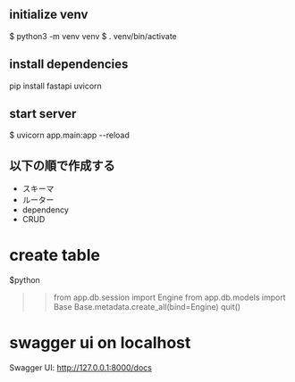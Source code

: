 ## initialize venv
$ python3 -m venv venv
$ . venv/bin/activate

## install dependencies
pip install fastapi uvicorn

## start server
$ uvicorn app.main:app --reload

## 以下の順で作成する
- スキーマ
- ルーター
- dependency
- CRUD

# create table
$python
>> from app.db.session import Engine
>> from app.db.models import Base
>> Base.metadata.create_all(bind=Engine)
>> quit()

# swagger ui on localhost
Swagger UI: http://127.0.0.1:8000/docs